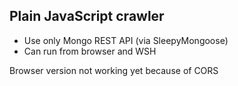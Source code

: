 ## Plain JavaScript crawler ##

* Use only Mongo REST API (via SleepyMongoose)
* Can run from browser and WSH

Browser version not working yet because of CORS